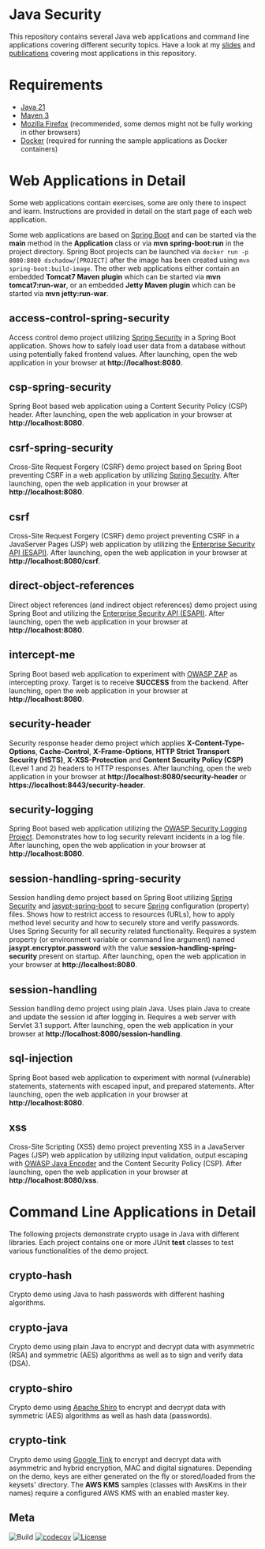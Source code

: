 Java Security
============
This repository contains several Java web applications and command line applications covering different security topics. Have a look at my [slides](https://blog.dominikschadow.de/events) and [publications](https://blog.dominikschadow.de/publications) covering most applications in this repository.

# Requirements
- [Java 21](https://dev.java)
- [Maven 3](http://maven.apache.org)
- [Mozilla Firefox](https://www.mozilla.org) (recommended, some demos might not be fully working in other browsers)
- [Docker](https://www.docker.com) (required for running the sample applications as Docker containers) 

# Web Applications in Detail
Some web applications contain exercises, some are only there to inspect and learn. Instructions are provided in detail on the start page of each web application.

Some web applications are based on [Spring Boot](http://projects.spring.io/spring-boot) and can be started via the **main** method in the **Application** class or via **mvn spring-boot:run** in the project directory. Spring Boot projects can be launched via `docker run -p 8080:8080 dschadow/[PROJECT]` after the image has been created using `mvn spring-boot:build-image`. The other web applications either contain an embedded **Tomcat7 Maven plugin** which can be started via **mvn tomcat7:run-war**, or an embedded **Jetty Maven plugin** which can be started via **mvn jetty:run-war**.

## access-control-spring-security
Access control demo project utilizing [Spring Security](http://projects.spring.io/spring-security) in a Spring Boot application. Shows how to safely load user data from a database without using potentially faked frontend values. After launching, open the web application in your browser at **http://localhost:8080**.

## csp-spring-security
Spring Boot based web application using a Content Security Policy (CSP) header. After launching, open the web application in your browser at **http://localhost:8080**.

## csrf-spring-security
Cross-Site Request Forgery (CSRF) demo project based on Spring Boot preventing CSRF in a web application by utilizing [Spring Security](http://projects.spring.io/spring-security). After launching, open the web application in your browser at **http://localhost:8080**. 

## csrf
Cross-Site Request Forgery (CSRF) demo project preventing CSRF in a JavaServer Pages (JSP) web application by utilizing  the [Enterprise Security API (ESAPI)](https://www.owasp.org/index.php/Category:OWASP_Enterprise_Security_API). After launching, open the web application in your browser at **http://localhost:8080/csrf**.

## direct-object-references
Direct object references (and indirect object references) demo project using Spring Boot and utilizing the [Enterprise Security API (ESAPI)](https://www.owasp.org/index.php/Category:OWASP_Enterprise_Security_API). After launching, open the web application in your browser at **http://localhost:8080**.

## intercept-me
Spring Boot based web application to experiment with [OWASP ZAP](https://www.owasp.org/index.php/OWASP_Zed_Attack_Proxy_Project) as intercepting proxy. Target is to receive **SUCCESS** from the backend. After launching, open the web application in your browser at **http://localhost:8080**.

## security-header
Security response header demo project which applies **X-Content-Type-Options**, **Cache-Control**, **X-Frame-Options**, **HTTP Strict Transport Security (HSTS)**, **X-XSS-Protection** and **Content Security Policy (CSP)** (Level 1 and 2) headers to HTTP responses. After launching, open the web application in your browser at **http://localhost:8080/security-header** or **https://localhost:8443/security-header**.

## security-logging
Spring Boot based web application utilizing the [OWASP Security Logging Project](https://www.owasp.org/index.php/OWASP_Security_Logging_Project). Demonstrates how to log security relevant incidents in a log file. After launching, open the web application in your browser at **http://localhost:8080**.

## session-handling-spring-security
Session handling demo project based on Spring Boot utilizing [Spring Security](http://projects.spring.io/spring-security) and [jasypt-spring-boot](https://github.com/ulisesbocchio/jasypt-spring-boot) to secure [Spring](http://spring.io) configuration (property) files. Shows how to restrict access to resources (URLs), how to apply method level security and how to securely store and verify passwords. Uses Spring Security for all security related functionality. Requires a system property (or environment variable or command line argument) named **jasypt.encryptor.password** with the value **session-handling-spring-security** present on startup. After launching, open the web application in your browser at **http://localhost:8080**.

## session-handling
Session handling demo project using plain Java. Uses plain Java to create and update the session id after logging in. Requires a web server with Servlet 3.1 support. After launching, open the web application in your browser at **http://localhost:8080/session-handling**.

## sql-injection
Spring Boot based web application to experiment with normal (vulnerable) statements, statements with escaped input, and prepared statements. After launching, open the web application in your browser at **http://localhost:8080**.

## xss
Cross-Site Scripting (XSS) demo project preventing XSS in a JavaServer Pages (JSP) web application by utilizing input validation, output escaping with [OWASP Java Encoder](https://www.owasp.org/index.php/OWASP_Java_Encoder_Project) and the Content Security Policy (CSP). After launching, open the web application in your browser at **http://localhost:8080/xss**.

# Command Line Applications in Detail
The following projects demonstrate crypto usage in Java with different libraries. Each project contains one or more JUnit **test** classes to test various functionalities of the demo project.

## crypto-hash
Crypto demo using Java to hash passwords with different hashing algorithms.

## crypto-java
Crypto demo using plain Java to encrypt and decrypt data with asymmetric (RSA) and symmetric (AES) algorithms as well as to sign and verify data (DSA).

## crypto-shiro
Crypto demo using [Apache Shiro](http://shiro.apache.org) to encrypt and decrypt data with symmetric (AES) algorithms as well as hash data (passwords). 

## crypto-tink
Crypto demo using [Google Tink](https://github.com/google/tink) to encrypt and decrypt data with asymmetric and hybrid encryption, MAC and digital signatures. Depending on the demo, keys are either generated on the fly or stored/loaded from the keysets' directory. The **AWS KMS** samples (classes with AwsKms in their names) require a configured AWS KMS with an enabled master key.

## Meta
![Build](https://github.com/dschadow/JavaSecurity/workflows/Build/badge.svg) [![codecov](https://codecov.io/gh/dschadow/JavaSecurity/branch/main/graph/badge.svg?token=3raAUutQ8l)](https://codecov.io/gh/dschadow/JavaSecurity) [![License](https://img.shields.io/badge/License-Apache%202.0-blue.svg)](https://opensource.org/licenses/Apache-2.0)